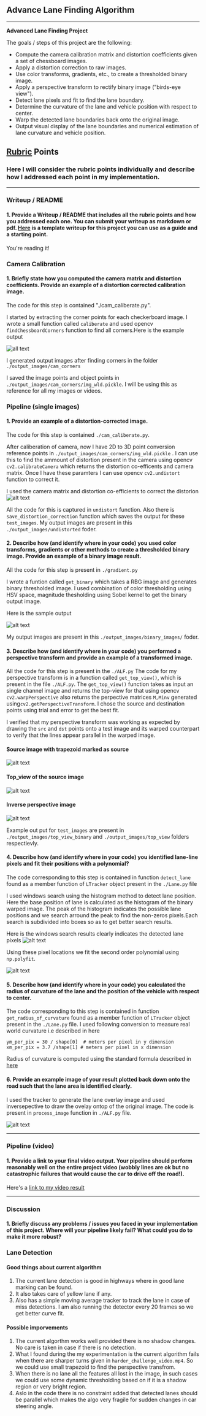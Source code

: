 
## Advance Lane Finding Algorithm

---

**Advanced Lane Finding Project**

The goals / steps of this project are the following:

* Compute the camera calibration matrix and distortion coefficients given a set of chessboard images.
* Apply a distortion correction to raw images.
* Use color transforms, gradients, etc., to create a thresholded binary image.
* Apply a perspective transform to rectify binary image ("birds-eye view").
* Detect lane pixels and fit to find the lane boundary.
* Determine the curvature of the lane and vehicle position with respect to center.
* Warp the detected lane boundaries back onto the original image.
* Output visual display of the lane boundaries and numerical estimation of lane curvature and vehicle position.

[//]: # (Image References)

[image1]: ./output_images/cam_corners/calibration3.jpg " CheckerBoard Corners"
[image2]: ./output_images/undistorted/test4.jpg "Undistorted images"
[image3]: ./output_images/binary_images/test2.jpg "Binary Example"
[image4]: ./output_images/perspective_top/source_unwarped.jpg "Warp Example"

[image5]: ./output_images/perspective_top/source_warped.jpg "Warp Example"
[image6]:./output_images/perspective_top/source_inverse_perspective_wraped.jpg "Warped Example "
[image7]: ./output_images/curve_fitting/selected_boxes.jpg "Fit Visual"

[image8]: ./output_images/curve_fitting/lane_curve_fitting.jpg "Fit Visual"
[image9]: ./output_images/final/final.jpg "Output"
[video1]: ./project_video_output.mp4 "Video"

## [Rubric](https://review.udacity.com/#!/rubrics/571/view) Points

### Here I will consider the rubric points individually and describe how I addressed each point in my implementation.  

---

### Writeup / README

#### 1. Provide a Writeup / README that includes all the rubric points and how you addressed each one.  You can submit your writeup as markdown or pdf.  [Here](https://github.com/udacity/CarND-Advanced-Lane-Lines/blob/master/writeup_template.md) is a template writeup for this project you can use as a guide and a starting point.  

You're reading it!

### Camera Calibration

#### 1. Briefly state how you computed the camera matrix and distortion coefficients. Provide an example of a distortion corrected calibration image.

The code for this step is contained  "./cam_caliberate.py".  

I started by extracting the corner points for each checkerboard image. I wrote a small function called `caliberate` and used opencv `findChessboardCorners` function to find all corners.Here is the example output

![all text][image1] 


 I generated output images after finding corners in the folder `./output_images/cam_corners`

I saved the image points and object points in `./output_images/cam_corners/img_wld.pickle`. I will be using this as reference for all my images or videos.
 

### Pipeline (single images)

#### 1. Provide an example of a distortion-corrected image.

 The code for this step is contained  `./cam_caliberate.py`. 


 After caliberation of camera, now I have 2D to 3D point conversion reference points in `./output_images/cam_corners/img_wld.pickle` . I can use this to find the ammount of distortion present in the camera using opencv `cv2.calibrateCamera`  which returns the distortion co-efficents and camera matrix. Once I have these paramters I can use  opencv `cv2.undistort` function to correct it.
 
  I used the camera matrix and distortion co-efficients to correct the distorion
 ![alt text][image2]

  All the code for this is captured in `undistort` function. Also there is `save_distortion_correction` function which saves the output for these `test_images`. My output images are present in this `./output_images/undistorted`  foder.


#### 2. Describe how (and identify where in your code) you used color transforms, gradients or other methods to create a thresholded binary image.  Provide an example of a binary image result.

All the code for this step is present in `./gradient.py`

I wrote a funtion called `get_binary` which takes a RBG image and generates binary thresholded image. I used combination of color thresholding using HSV space, magnitude thesholding using Sobel kernel to get the binary output image. 


Here is the sample output

![alt text][image3]

My output images are present in this `./output_images/binary_images/`  foder.

#### 3. Describe how (and identify where in your code) you performed a perspective transform and provide an example of a transformed image.

All the code for this step is present in the 
`./ALF.py`
The code for my perspective transform is in a function called `get_top_view()`, which is present in the file `./ALF.py`. The `get_top_view()` function takes as input an single channel image and returns the top-view for that using opencv `cv2.warpPerspective` also returns the perpective matrices `M,Minv` generated using`cv2.getPerspectiveTransform`.  I chose the source and destination points using trial and error to get the best fit.

I verified that my perspective transform was working as expected by drawing the `src` and `dst` points onto a test image and its warped counterpart to verify that the lines appear parallel in the warped image.
#### Source image with trapezoid marked as source

![alt text][image4]

#### Top_view of the source image

![alt text][image5]

#### Inverse perspective image
![alt text][image6]

Example out put for `test_images` are present in `./output_images/top_view_binary` and `./output_images/top_view` folders respectievly.

#### 4. Describe how (and identify where in your code) you identified lane-line pixels and fit their positions with a polynomial?

The code corresponding to this step is contained in function `detect_lane` found as a member function of `LTracker` object present in the `./Lane.py` file 

I used windows search using the histogram method to detect lane position. Here the base position of lane is calculated as the histogram of the binary warped image. The peak of the histogram indicates the possible lane positions and we search arround the peak to find the non-zeros pixels.Each search is subdivided into boxes so as to get better search results.

Here is the windows search results clearly indicates the detected lane pixels
![alt text][image7]

Using these pixel locations we fit the second order polynomial using `np.polyfit`.

![alt text][image8]


#### 5. Describe how (and identify where in your code) you calculated the radius of curvature of the lane and the position of the vehicle with respect to center.

The code corresponding to this step is contained in function `get_radius_of_curvature` found as a member function of `LTracker` object present in the `./Lane.py` file. I used following conversion to measure real world curvature i.e described in here
```
ym_per_pix = 30 / shape[0]  # meters per pixel in y dimension
xm_per_pix = 3.7 /shape[1] # meters per pixel in x dimension
```

 Radius of curvature is computed using the standard formula described in [here](https://www.intmath.com/applications-differentiation/8-radius-curvature.php)

#### 6. Provide an example image of your result plotted back down onto the road such that the lane area is identified clearly.

I used the tracker to generate the lane overlay image and used inversepective to draw the ovelay ontop of the original image.
The code is present in `process_image` function in `./ALF.py` file.

![alt text][image9]

---

### Pipeline (video)

#### 1. Provide a link to your final video output.  Your pipeline should perform reasonably well on the entire project video (wobbly lines are ok but no catastrophic failures that would cause the car to drive off the road!).

Here's a [link to my video result](./project_video_output.mp4)

---

### Discussion

#### 1. Briefly discuss any problems / issues you faced in your implementation of this project.  Where will your pipeline likely fail?  What could you do to make it more robust? 

### Lane Detection
#### Good things about current algorithm
1. The current lane detection is good in highways where in good lane marking can be found.
2. It also takes care of yellow lane if any.
3. Also has a simple moving average tracker to track the lane in case of miss detections. I am also running the detector every 20 frames so we get better curve fit.
####  Possible imporvements
1. The current algorthm works well provided there is no shadow changes. No care is taken in case if there is no detection.
2. What I found during the my experimentation is the current algorithm fails when there are sharper turns given in `harder_challenge_video.mp4`. So we could use small trapezoid to find the perspective transfrom.
3. When there is no lane all the features all lost in the image, in such cases we could use some dynamic thresholding based on if it is a shadow region or very bright region.
4. Aslo in the code there is no constraint added that detected lanes should be parallel which makes the algo very fragile for sudden changes in car steering angle.
